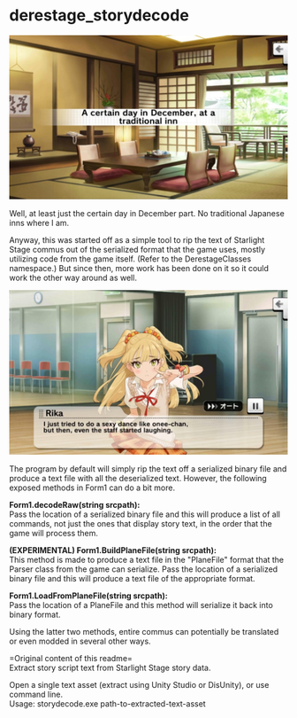 # derestage_storydecode
  
![demo](demo.jpg?raw=true)  
  
Well, at least just the certain day in December part. No traditional Japanese inns where I am.  
  
Anyway, this was started off as a simple tool to rip the text of Starlight Stage commus out of the serialized format that the game uses, mostly utilizing code from the game itself. (Refer to the DerestageClasses namespace.) But since then, more work has been done on it so it could work the other way around as well.  
  
![demo2](demo2.jpg?raw=true) 
  
The program by default will simply rip the text off a serialized binary file and produce a text file with all the deserialized text. However, the following exposed methods in Form1 can do a bit more.  
  
__Form1.decodeRaw(string srcpath):__  
Pass the location of a serialized binary file and this will produce a list of all commands, not just the ones that display story text, in the order that the game will process them.  

__(EXPERIMENTAL) Form1.BuildPlaneFile(string srcpath):__  
This method is made to produce a text file in the "PlaneFile" format that the Parser class from the game can serialize. Pass the location of a serialized binary file and this will produce a text file of the appropriate format.  
  
__Form1.LoadFromPlaneFile(string srcpath):__  
Pass the location of a PlaneFile and this method will serialize it back into binary format.  

Using the latter two methods, entire commus can potentially be translated or even modded in several other ways.  
  
=Original content of this readme=  
Extract story script text from Starlight Stage story data.

Open a single text asset (extract using Unity Studio or DisUnity), or use command line.  
Usage: storydecode.exe path-to-extracted-text-asset
